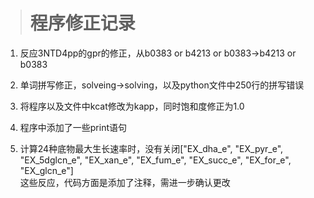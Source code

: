 > # 程序修正记录

1. 反应3NTD4pp的gpr的修正，从b0383 or b4213 or b0383→b4213 or b0383

2. 单词拼写修正，solveing→solving，以及python文件中250行的拼写错误

3. 将程序以及文件中kcat修改为kapp，同时饱和度修正为1.0

4. 程序中添加了一些print语句

5. 计算24种底物最大生长速率时，没有关闭\["EX\_dha\_e", "EX\_pyr\_e", "EX\_5dglcn\_e", "EX\_xan\_e", "EX\_fum\_e", "EX\_succ\_e", "EX\_for\_e", "EX\_glcn\_e"\]  
   这些反应，代码方面是添加了注释，需进一步确认更改



